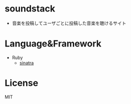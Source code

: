 # soundstack

- 音楽を投稿してユーザごとに投稿した音楽を聴けるサイト

# Language&Framework

- Ruby
  - [sinatra](https://github.com/sinatra/sinatra)

# License

MIT
